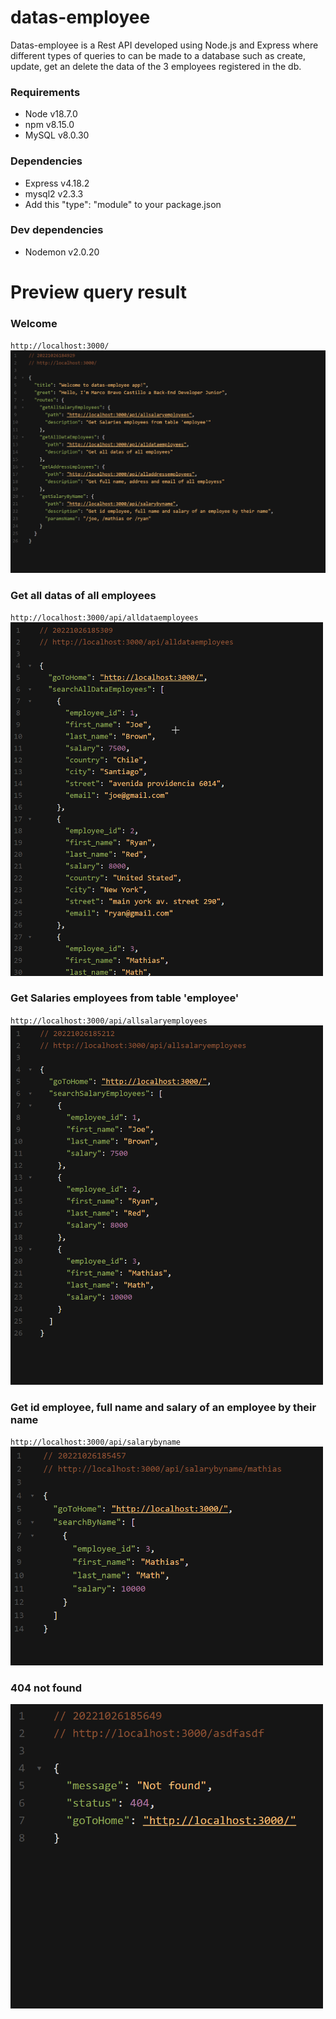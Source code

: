# datas-employee

Datas-employee is a Rest API developed using Node.js and Express where different types of queries to can be made to a database such as create, update, get an delete the data of the 3 employees registered in the db.

### Requirements
- Node v18.7.0
- npm v8.15.0
- MySQL v8.0.30
### Dependencies
- Express v4.18.2
- mysql2 v2.3.3
- Add this "type": "module" to your package.json
### Dev dependencies
- Nodemon v2.0.20

# Preview query result
### Welcome
`http://localhost:3000/` <br>
<img src="https://github.com/Marcobc-exe/datas-employee/blob/master/img/welcome.png" width="800">

### Get all datas of all employees
`http://localhost:3000/api/alldataemployees` <br>
<img src="https://github.com/Marcobc-exe/datas-employee/blob/master/img/searchAlDataEmployees.png" width="500">

### Get Salaries employees from table 'employee'
`http://localhost:3000/api/allsalaryemployees` <br>
<img src="https://github.com/Marcobc-exe/datas-employee/blob/master/img/searchSalaryEmployees.png" width="500">

### Get id employee, full name and salary of an employee by their name
`http://localhost:3000/api/salarybyname` <br>
<img src="https://github.com/Marcobc-exe/datas-employee/blob/master/img/searchByName.png" width="500">

### 404 not found
<img src="https://github.com/Marcobc-exe/datas-employee/blob/master/img/404NotFound.png" width="500">
